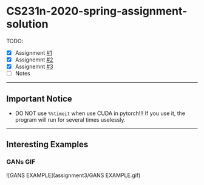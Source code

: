 # CS231n-2020-spring-assignment-solution
TODO:

- [x] Assignment [#1](https://cs231n.github.io/assignments2020/assignment1/)
- [x] Assignemnt [#2](https://cs231n.github.io/assignments2020/assignment2/)
- [x] Assignemnt [#3](https://cs231n.github.io/assignments2020/assignment3/)
- [ ] Notes

---

##  Important Notice

- DO NOT use `%%timeit` when use CUDA in pytorch!!! If you use it, the program will run for several times uselessly.

---

## Interesting Examples



### GANs GIF

![GANS EXAMPLE](assignment3/GANS EXAMPLE.gif)